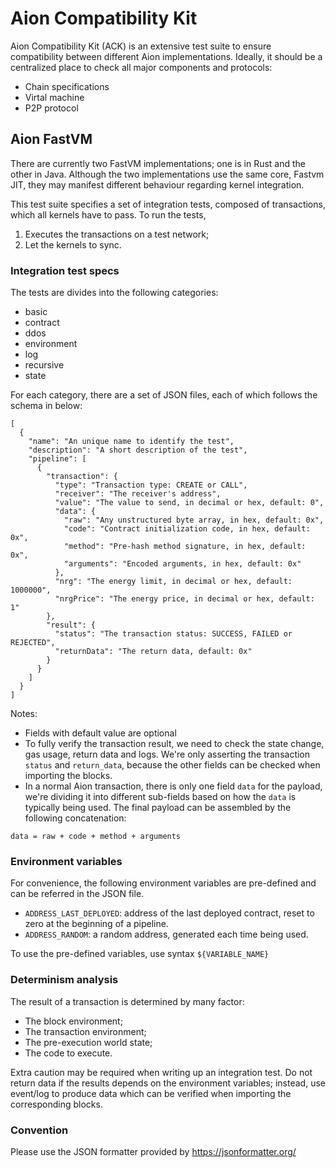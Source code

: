 # Aion Compatibility Kit

Aion Compatibility Kit (ACK) is an extensive test suite to ensure compatibility between different Aion implementations. Ideally, it should be a centralized place to check all major components and protocols:
- Chain specifications
- Virtal machine
- P2P protocol

## Aion FastVM

There are currently two FastVM implementations; one is in Rust and the other in Java. Although the two implementations use the same core, Fastvm JIT, they may manifest different behaviour regarding kernel integration.

This test suite specifies a set of integration tests, composed of transactions, which all kernels have to pass. To run the tests,
1. Executes the transactions on a test network;
1. Let the kernels to sync.

### Integration test specs

The tests are divides into the following categories:
- basic
- contract
- ddos
- environment
- log
- recursive
- state

For each category, there are a set of JSON files, each of which follows the schema in below:
```
[
  {
    "name": "An unique name to identify the test",
    "description": "A short description of the test",
    "pipeline": [
      {
        "transaction": {
          "type": "Transaction type: CREATE or CALL",
          "receiver": "The receiver's address",
          "value": "The value to send, in decimal or hex, default: 0",
          "data": {
            "raw": "Any unstructured byte array, in hex, default: 0x",
            "code": "Contract initialization code, in hex, default: 0x",
            "method": "Pre-hash method signature, in hex, default: 0x",
            "arguments": "Encoded arguments, in hex, default: 0x"
          },
          "nrg": "The energy limit, in decimal or hex, default: 1000000",
          "nrgPrice": "The energy price, in decimal or hex, default: 1"
        },
        "result": {
          "status": "The transaction status: SUCCESS, FAILED or REJECTED",
          "returnData": "The return data, default: 0x"
        }
      }
    ]
  }
]
```

Notes: 

- Fields with default value are optional 
- To fully verify the transaction result, we need to check the state change, gas usage, return data and logs. We're only asserting the transaction `status` and `return_data`, because the other fields can be checked when importing the blocks.
- In a normal Aion transaction, there is only one field `data` for the payload, we're dividing it into different sub-fields based on how the `data` is typically being used. The final payload can be assembled by the following concatenation:
```
data = raw + code + method + arguments
```

### Environment variables

For convenience, the following environment variables are pre-defined and can be referred in the JSON file.

- `ADDRESS_LAST_DEPLOYED`: address of the last deployed contract, reset to zero at the beginning of a pipeline.
- `ADDRESS_RANDOM`: a random address, generated each time being used.

To use the pre-defined variables, use syntax `${VARIABLE_NAME}`

### Determinism analysis

The result of a transaction is determined by many factor:
- The block environment;
- The transaction environment;
- The pre-execution world state;
- The code to execute.


Extra caution may be required when writing up an integration test. Do not return data if the results depends on the environment variables; instead, use event/log to produce data which can be verified when importing the corresponding blocks.


### Convention

Please use the JSON formatter provided by https://jsonformatter.org/
